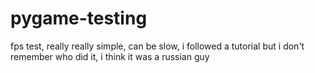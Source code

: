 # pygame-testing
fps test, really really simple, can be slow, i followed a tutorial but i don't remember who did it, i think it was a russian guy
